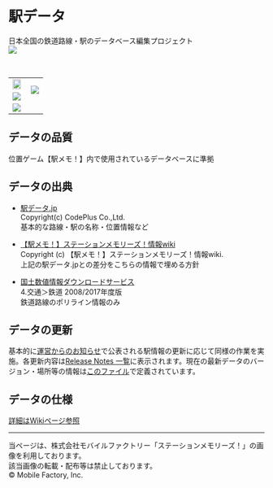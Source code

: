# 駅データ  
日本全国の鉄道路線・駅のデータベース編集プロジェクト  
![](https://github.com/Seo-4d696b75/station_database/workflows/ConsistencyTest/badge.svg)  

<br/>
<table >
  <tr>
    <td><img src="https://user-images.githubusercontent.com/25225028/76638046-24c76f00-658f-11ea-8469-3ff832bdbc4f.gif" width=90%></td>
    <td rowspan="2"><img src="https://user-images.githubusercontent.com/25225028/76631346-e7f67a80-6584-11ea-9f6b-5e8885887363.png"></td>
  </tr>
  <tr >
    <td><img src="https://user-images.githubusercontent.com/25225028/76638248-7b34ad80-658f-11ea-989d-48556c75bd8d.png" ></td>
  </tr>
  <tr>
    <td colspan="2"><img src="https://user-images.githubusercontent.com/25225028/76634018-065e7500-6589-11ea-8150-ac1e29720fbb.gif"></td>
  </tr>
</table>




## データの品質  
位置ゲーム【駅メモ！】内で使用されているデータベースに準拠

## データの出典  

* [駅データ.jp](http://www.ekidata.jp/)  
  Copyright(c) CodePlus Co.,Ltd.    
  基本的な路線・駅の名称・位置情報など

* [【駅メモ！】ステーションメモリーズ！情報wiki](https://ekimemo.wiki.fc2.com/)  
  Copyright (c) 【駅メモ！】ステーションメモリーズ！情報wiki.  
  上記の駅データ.jpとの差分をこちらの情報で埋める方針  

* [国土数値情報ダウンロードサービス](http://nlftp.mlit.go.jp/ksj/index.html)    
  4.交通＞鉄道 2008/2017年度版  
  鉄道路線のポリライン情報のみ

## データの更新
基本的に[運営からのお知らせ](https://ekimemo.com/news/)で公表される駅情報の更新に応じて同様の作業を実施。各更新内容は[Release Notes 一覧](https://github.com/Seo-4d696b75/station_database/releases)に表示されます。現在の最新データのバージョン・場所等の情報は[このファイル](./latest_info.json)で定義されています。

## データの仕様  
[詳細はWikiページ参照](https://github.com/Seo-4d696b75/station_database/wiki/DataFormat)

---------------------------

当ページは、株式会社モバイルファクトリー「ステーションメモリーズ！」の画像を利用しております。  
該当画像の転載・配布等は禁止しております。  
© Mobile Factory, Inc.  
